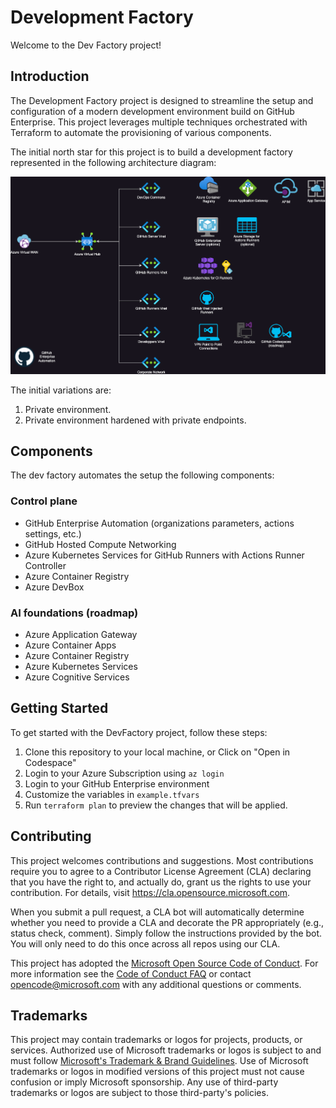 # Development Factory

Welcome to the Dev Factory project! 

## Introduction

The Development Factory project is designed to streamline the setup and configuration of a modern development environment build on GitHub Enterprise. 
This project leverages multiple techniques orchestrated with Terraform to automate the provisioning of various components.

The initial north star for this project is to build a development factory represented in the following architecture diagram:

![DevFactory](docs/images/devfactoryv1.png)

The initial variations are:
1. Private environment.
2. Private environment hardened with private endpoints. 

## Components

The dev factory automates the setup the following components:

### Control plane

- GitHub Enterprise Automation (organizations parameters, actions settings, etc.)
- GitHub Hosted Compute Networking
- Azure Kubernetes Services for GitHub Runners with Actions Runner Controller
- Azure Container Registry
- Azure DevBox

### AI foundations (roadmap)

- Azure Application Gateway
- Azure Container Apps
- Azure Container Registry
- Azure Kubernetes Services
- Azure Cognitive Services

## Getting Started

To get started with the DevFactory project, follow these steps:
1. Clone this repository to your local machine, or Click on "Open in Codespace"
2. Login to your Azure Subscription using ```az login```
3. Login to your GitHub Enterprise environment
4. Customize the variables in ```example.tfvars```
5. Run `terraform plan` to preview the changes that will be applied.


## Contributing

This project welcomes contributions and suggestions.  Most contributions require you to agree to a
Contributor License Agreement (CLA) declaring that you have the right to, and actually do, grant us
the rights to use your contribution. For details, visit https://cla.opensource.microsoft.com.

When you submit a pull request, a CLA bot will automatically determine whether you need to provide
a CLA and decorate the PR appropriately (e.g., status check, comment). Simply follow the instructions
provided by the bot. You will only need to do this once across all repos using our CLA.

This project has adopted the [Microsoft Open Source Code of Conduct](https://opensource.microsoft.com/codeofconduct/).
For more information see the [Code of Conduct FAQ](https://opensource.microsoft.com/codeofconduct/faq/) or
contact [opencode@microsoft.com](mailto:opencode@microsoft.com) with any additional questions or comments.

## Trademarks

This project may contain trademarks or logos for projects, products, or services. Authorized use of Microsoft 
trademarks or logos is subject to and must follow 
[Microsoft's Trademark & Brand Guidelines](https://www.microsoft.com/en-us/legal/intellectualproperty/trademarks/usage/general).
Use of Microsoft trademarks or logos in modified versions of this project must not cause confusion or imply Microsoft sponsorship.
Any use of third-party trademarks or logos are subject to those third-party's policies.
